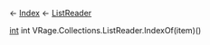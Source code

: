 ← [Index](Api-Index) ← [ListReader<T>](VRage.Collections.ListReader`1)

[int](System.Int32) int VRage.Collections.ListReader<T>.IndexOf(item)()